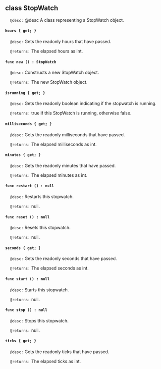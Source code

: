 ## class StopWatch

&nbsp;&nbsp;&nbsp;&nbsp;```@desc:``` @desc A class representing a StopWatch object.

#### ```hours { get; }```

&nbsp;&nbsp;&nbsp;&nbsp;```@desc:``` Gets the readonly hours that have passed.

&nbsp;&nbsp;&nbsp;&nbsp;```@returns:``` The elapsed hours as int.

#### ```func new () : StopWatch```

&nbsp;&nbsp;&nbsp;&nbsp;```@desc:``` Constructs a new StopWatch object.

&nbsp;&nbsp;&nbsp;&nbsp;```@returns:``` The new StopWatch object.

#### ```isrunning { get; }```

&nbsp;&nbsp;&nbsp;&nbsp;```@desc:``` Gets the readonly boolean indicating if the stopwatch is running.

&nbsp;&nbsp;&nbsp;&nbsp;```@returns:``` true if this StopWatch is running, otherwise false.

#### ```milliseconds { get; }```

&nbsp;&nbsp;&nbsp;&nbsp;```@desc:``` Gets the readonly milliseconds that have passed.

&nbsp;&nbsp;&nbsp;&nbsp;```@returns:``` The elapsed milliseconds as int.

#### ```minutes { get; }```

&nbsp;&nbsp;&nbsp;&nbsp;```@desc:``` Gets the readonly minutes that have passed.

&nbsp;&nbsp;&nbsp;&nbsp;```@returns:``` The elapsed minutes as int.

#### ```func restart () : null```

&nbsp;&nbsp;&nbsp;&nbsp;```@desc:``` Restarts this stopwatch.

&nbsp;&nbsp;&nbsp;&nbsp;```@returns:``` null.

#### ```func reset () : null```

&nbsp;&nbsp;&nbsp;&nbsp;```@desc:``` Resets this stopwatch.

&nbsp;&nbsp;&nbsp;&nbsp;```@returns:``` null.

#### ```seconds { get; }```

&nbsp;&nbsp;&nbsp;&nbsp;```@desc:``` Gets the readonly seconds that have passed.

&nbsp;&nbsp;&nbsp;&nbsp;```@returns:``` The elapsed seconds as int.

#### ```func start () : null```

&nbsp;&nbsp;&nbsp;&nbsp;```@desc:``` Starts this stopwatch.

&nbsp;&nbsp;&nbsp;&nbsp;```@returns:``` null.

#### ```func stop () : null```

&nbsp;&nbsp;&nbsp;&nbsp;```@desc:``` Stops this stopwatch.

&nbsp;&nbsp;&nbsp;&nbsp;```@returns:``` null.

#### ```ticks { get; }```

&nbsp;&nbsp;&nbsp;&nbsp;```@desc:``` Gets the readonly ticks that have passed.

&nbsp;&nbsp;&nbsp;&nbsp;```@returns:``` The elapsed ticks as int.

